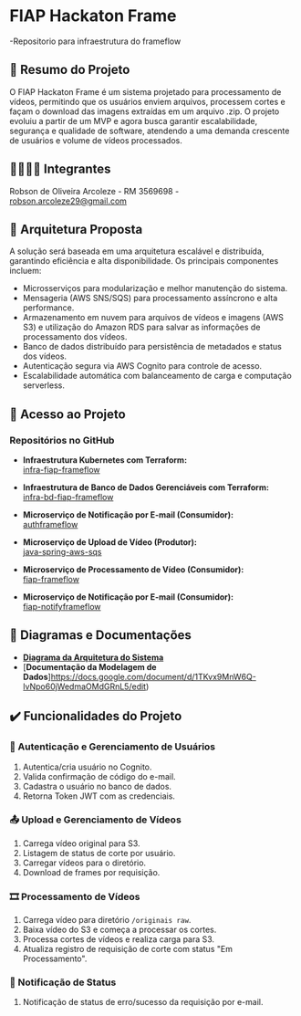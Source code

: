 

# FIAP Hackaton Frame
-Repositorio para infraestrutura do frameflow

## 📄 Resumo do Projeto
O FIAP Hackaton Frame é um sistema projetado para processamento de vídeos, permitindo que os usuários enviem arquivos, processem cortes e façam o download das imagens extraídas em um arquivo .zip. O projeto evoluiu a partir de um MVP e agora busca garantir escalabilidade, segurança e qualidade de software, atendendo a uma demanda crescente de usuários e volume de vídeos processados.

## 👨‍🔧👩‍🔧 Integrantes

Robson de Oliveira Arcoleze - RM 3569698 - robson.arcoleze29@gmail.com


## 🔨 Arquitetura Proposta
A solução será baseada em uma arquitetura escalável e distribuída, garantindo eficiência e alta disponibilidade. Os principais componentes incluem:
- Microsserviços para modularização e melhor manutenção do sistema.
- Mensageria (AWS SNS/SQS) para processamento assíncrono e alta performance.
- Armazenamento em nuvem para arquivos de vídeos e imagens (AWS S3) e utilização do Amazon RDS para salvar as informações de processamento dos vídeos.
- Banco de dados distribuído para persistência de metadados e status dos vídeos.
- Autenticação segura via AWS Cognito para controle de acesso.
- Escalabilidade automática com balanceamento de carga e computação serverless.

## 📁 Acesso ao Projeto

### Repositórios no GitHub

- **Infraestrutura Kubernetes com Terraform:**  
  [infra-fiap-frameflow](https://github.com/RobsonArcoleze/hackaton-fiap-infra)

- **Infraestrutura de Banco de Dados Gerenciáveis com Terraform:**  
  [infra-bd-fiap-frameflow](https://github.com/RobsonArcoleze/hackaton-fiap-db-infra)

- **Microserviço de Notificação por E-mail (Consumidor):**  
  [authframeflow](https://github.com/RobsonArcoleze/hackaton-fiap-auth)

- **Microserviço de Upload de Vídeo (Produtor):**  
  [java-spring-aws-sqs](https://github.com/RobsonArcoleze/hackaton-aws-sqs)

- **Microserviço de Processamento de Vídeo (Consumidor):**  
  [fiap-frameflow](https://github.com/RobsonArcoleze/hackaton-fiap-frame)

- **Microserviço de Notificação por E-mail (Consumidor):**  
  [fiap-notifyframeflow](https://github.com/RobsonArcoleze/hackaton-fiap-notifyFrameFlow)

## 📐 Diagramas e Documentações

- [**Diagrama da Arquitetura do Sistema**](https://drive.google.com/file/d/1tmwsMudqYLGj0Bk0klof8fA4hw1KPFEX/view)
- [**Documentação da Modelagem de Dados**]https://docs.google.com/document/d/1TKvx9MnW6Q-lvNpo60jWedmaOMdGRnL5/edit)

## ✔️ Funcionalidades do Projeto

### 🔑 Autenticação e Gerenciamento de Usuários
1. Autentica/cria usuário no Cognito.
2. Valida confirmação de código do e-mail.
3. Cadastra o usuário no banco de dados.
4. Retorna Token JWT com as credenciais.

### 📤 Upload e Gerenciamento de Vídeos
1. Carrega vídeo original para S3.
2. Listagem de status de corte por usuário.
3. Carregar vídeos para o diretório.
4. Download de frames por requisição.

### 🎞️ Processamento de Vídeos
1. Carrega vídeo para diretório `/originais raw`.
2. Baixa vídeo do S3 e começa a processar os cortes.
3. Processa cortes de vídeos e realiza carga para S3.
4. Atualiza registro de requisição de corte com status "Em Processamento".

### 📩 Notificação de Status
1. Notificação de status de erro/sucesso da requisição por e-mail.